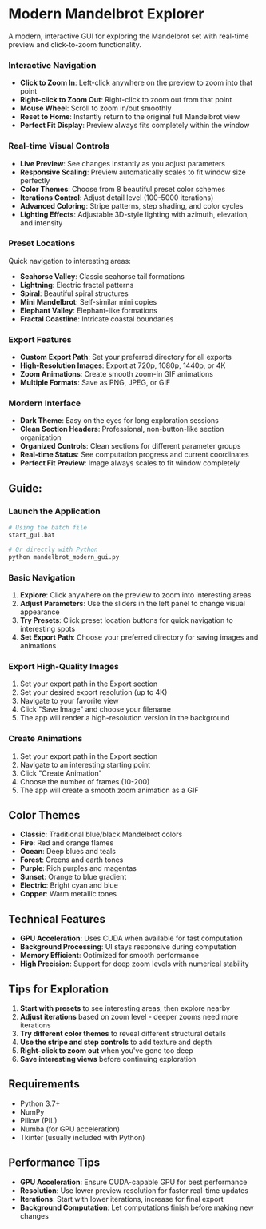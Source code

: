# Modern Mandelbrot Explorer

A modern, interactive GUI for exploring the Mandelbrot set with real-time preview and click-to-zoom functionality.

### Interactive Navigation
- **Click to Zoom In**: Left-click anywhere on the preview to zoom into that point
- **Right-click to Zoom Out**: Right-click to zoom out from that point  
- **Mouse Wheel**: Scroll to zoom in/out smoothly
- **Reset to Home**: Instantly return to the original full Mandelbrot view
- **Perfect Fit Display**: Preview always fits completely within the window

###  Real-time Visual Controls
- **Live Preview**: See changes instantly as you adjust parameters
- **Responsive Scaling**: Preview automatically scales to fit window size perfectly
- **Color Themes**: Choose from 8 beautiful preset color schemes
- **Iterations Control**: Adjust detail level (100-5000 iterations)
- **Advanced Coloring**: Stripe patterns, step shading, and color cycles
- **Lighting Effects**: Adjustable 3D-style lighting with azimuth, elevation, and intensity

###  Preset Locations
Quick navigation to interesting areas:
- **Seahorse Valley**: Classic seahorse tail formations
- **Lightning**: Electric fractal patterns  
- **Spiral**: Beautiful spiral structures
- **Mini Mandelbrot**: Self-similar mini copies
- **Elephant Valley**: Elephant-like formations
- **Fractal Coastline**: Intricate coastal boundaries

###  Export Features
- **Custom Export Path**: Set your preferred directory for all exports
- **High-Resolution Images**: Export at 720p, 1080p, 1440p, or 4K
- **Zoom Animations**: Create smooth zoom-in GIF animations
- **Multiple Formats**: Save as PNG, JPEG, or GIF

### Mordern Interface
- **Dark Theme**: Easy on the eyes for long exploration sessions
- **Clean Section Headers**: Professional, non-button-like section organization
- **Organized Controls**: Clean sections for different parameter groups
- **Real-time Status**: See computation progress and current coordinates
- **Perfect Fit Preview**: Image always scales to fit window completely

## Guide:

### Launch the Application
```bash
# Using the batch file
start_gui.bat

# Or directly with Python
python mandelbrot_modern_gui.py
```

### Basic Navigation
1. **Explore**: Click anywhere on the preview to zoom into interesting areas
2. **Adjust Parameters**: Use the sliders in the left panel to change visual appearance
3. **Try Presets**: Click preset location buttons for quick navigation to interesting spots
4. **Set Export Path**: Choose your preferred directory for saving images and animations

### Export High-Quality Images
1. Set your export path in the Export section
2. Set your desired export resolution (up to 4K)
3. Navigate to your favorite view
4. Click "Save Image" and choose your filename
5. The app will render a high-resolution version in the background

### Create Animations
1. Set your export path in the Export section
2. Navigate to an interesting starting point
3. Click "Create Animation"
4. Choose the number of frames (10-200)
5. The app will create a smooth zoom animation as a GIF

##  Color Themes

- **Classic**: Traditional blue/black Mandelbrot colors
- **Fire**: Red and orange flames
- **Ocean**: Deep blues and teals
- **Forest**: Greens and earth tones
- **Purple**: Rich purples and magentas
- **Sunset**: Orange to blue gradient
- **Electric**: Bright cyan and blue
- **Copper**: Warm metallic tones

##  Technical Features

- **GPU Acceleration**: Uses CUDA when available for fast computation
- **Background Processing**: UI stays responsive during computation
- **Memory Efficient**: Optimized for smooth performance
- **High Precision**: Support for deep zoom levels with numerical stability

## Tips for Exploration

1. **Start with presets** to see interesting areas, then explore nearby
2. **Adjust iterations** based on zoom level - deeper zooms need more iterations
3. **Try different color themes** to reveal different structural details
4. **Use the stripe and step controls** to add texture and depth
5. **Right-click to zoom out** when you've gone too deep
6. **Save interesting views** before continuing exploration

##  Requirements

- Python 3.7+
- NumPy
- Pillow (PIL)
- Numba (for GPU acceleration)
- Tkinter (usually included with Python)

##  Performance Tips

- **GPU Acceleration**: Ensure CUDA-capable GPU for best performance
- **Resolution**: Use lower preview resolution for faster real-time updates
- **Iterations**: Start with lower iterations, increase for final export
- **Background Computation**: Let computations finish before making new changes

